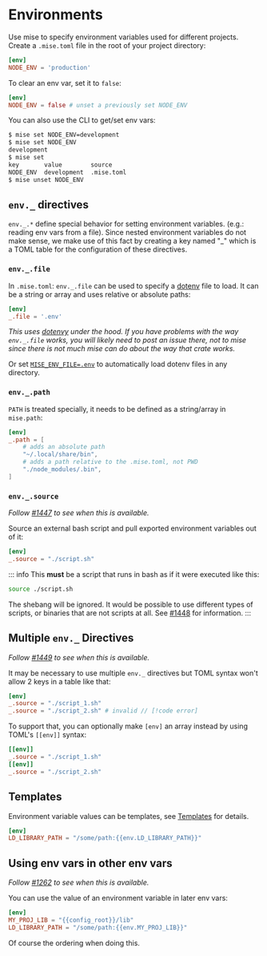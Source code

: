 # Environments

Use mise to specify environment variables used for different projects. Create a `.mise.toml` file
in the root of your project directory:

```toml
[env]
NODE_ENV = 'production'
```

To clear an env var, set it to `false`:

```toml
[env]
NODE_ENV = false # unset a previously set NODE_ENV
```

You can also use the CLI to get/set env vars:

```sh
$ mise set NODE_ENV=development
$ mise set NODE_ENV
development
$ mise set
key       value        source
NODE_ENV  development  .mise.toml
$ mise unset NODE_ENV
```

## `env._` directives

`env._.*` define special behavior for setting environment variables. (e.g.: reading env vars
from a file). Since nested environment variables do not make sense,
we make use of this fact by creating a key named "_" which is a
TOML table for the configuration of these directives.

### `env._.file`

In `.mise.toml`: `env._.file` can be used to specify a [dotenv](https://dotenv.org) file to load.
It can be a string or array and uses relative or absolute paths:

```toml
[env]
_.file = '.env'
```

_This uses [dotenvy](https://crates.io/crates/dotenvy) under the hood. If you have problems with
the way `env._.file` works, you will likely need to post an issue there,
not to mise since there is not much mise can do about the way that crate works._

Or set [`MISE_ENV_FILE=.env`](/configuration#mise-env-file) to automatically load dotenv files in any
directory.

### `env._.path`

`PATH` is treated specially, it needs to be defined as a string/array in `mise.path`:

```toml
[env]
_.path = [
    # adds an absolute path
    "~/.local/share/bin",
    # adds a path relative to the .mise.toml, not PWD
    "./node_modules/.bin",
]
```

### `env._.source` [<Badge type="warning" text="coming soon" />](https://github.com/jdx/mise/issues/1447)

_Follow [#1447](https://github.com/jdx/mise/issues/1447) to see when this is available._

Source an external bash script and pull exported environment variables out of it:

```toml
[env]
_.source = "./script.sh"
```

::: info
This **must** be a script that runs in bash as if it were executed like this:

```sh
source ./script.sh
```

The shebang will be ignored. It would be possible to use different types of scripts,
or binaries that are not scripts at all. See [#1448](https://github.com/jdx/mise/issues/1448)
for information.
:::

## Multiple `env._` Directives <Badge type="warning" text="coming soon" />

_Follow [#1449](https://github.com/jdx/mise/issues/1449) to see when this is available._

It may be necessary to use multiple `env._` directives but TOML syntax won't allow 2 keys
in a table like that:

```toml
[env]
_.source = "./script_1.sh"
_.source = "./script_2.sh" # invalid // [!code error]
```

To support that, you can optionally make `[env]` an array instead by using TOML's `[[env]]` syntax:

```toml
[[env]]
_.source = "./script_1.sh"
[[env]]
_.source = "./script_2.sh"
```

## Templates

Environment variable values can be templates, see [Templates](/templates) for details.

```toml
[env]
LD_LIBRARY_PATH = "/some/path:{{env.LD_LIBRARY_PATH}}"
```

## Using env vars in other env vars <Badge type="warning" text="coming soon" />

_Follow [#1262](https://github.com/jdx/mise/issues/1262) to see when this is available._

You can use the value of an environment variable in later env vars:

```toml
[env]
MY_PROJ_LIB = "{{config_root}}/lib"
LD_LIBRARY_PATH = "/some/path:{{env.MY_PROJ_LIB}}"
```

Of course the ordering when doing this.
